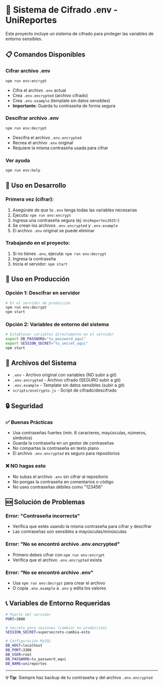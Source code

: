 # 🔐 Sistema de Cifrado .env - UniReportes

Este proyecto incluye un sistema de cifrado para proteger las variables de entorno sensibles.

## 📋 Comandos Disponibles

### Cifrar archivo .env

```bash
npm run env:encrypt
```

- Cifra el archivo `.env` actual
- Crea `.env.encrypted` (archivo cifrado)
- Crea `.env.example` (template sin datos sensibles)
- **Importante**: Guarda tu contraseña de forma segura

### Descifrar archivo .env

```bash
npm run env:decrypt
```

- Descifra el archivo `.env.encrypted`
- Recrea el archivo `.env` original
- Requiere la misma contraseña usada para cifrar

### Ver ayuda

```bash
npm run env:help
```

## 🚀 Uso en Desarrollo

### Primera vez (cifrar):

1. Asegúrate de que tu `.env` tenga todas las variables necesarias
2. Ejecuta: `npm run env:encrypt`
3. Ingresa una contraseña segura (ej: `UniReportes2025!`)
4. Se crean los archivos `.env.encrypted` y `.env.example`
5. El archivo `.env` original se puede eliminar

### Trabajando en el proyecto:

1. Si no tienes `.env`, ejecuta: `npm run env:decrypt`
2. Ingresa la contraseña
3. Inicia el servidor: `npm start`

## 🔧 Uso en Producción

### Opción 1: Descifrar en servidor

```bash
# En el servidor de producción
npm run env:decrypt
npm start
```

### Opción 2: Variables de entorno del sistema

```bash
# Establecer variables directamente en el servidor
export DB_PASSWORD="tu_password_aqui"
export SESSION_SECRET="tu_secret_aqui"
npm start
```

## 📁 Archivos del Sistema

- `.env` - Archivo original con variables (NO subir a git)
- `.env.encrypted` - Archivo cifrado (SEGURO subir a git)
- `.env.example` - Template sin datos sensibles (subir a git)
- `scripts/envCrypto.js` - Script de cifrado/descifrado

## 🔒 Seguridad

### ✅ Buenas Prácticas

- Usa contraseñas fuertes (mín. 8 caracteres, mayúsculas, números, símbolos)
- Guarda la contraseña en un gestor de contraseñas
- No compartas la contraseña en texto plano
- El archivo `.env.encrypted` es seguro para repositorios

### ❌ NO hagas esto

- No subas el archivo `.env` sin cifrar al repositorio
- No pongas la contraseña en comentarios o código
- No uses contraseñas débiles como "123456"

## 🆘 Solución de Problemas

### Error: "Contraseña incorrecta"

- Verifica que estés usando la misma contraseña para cifrar y descifrar
- Las contraseñas son sensibles a mayúsculas/minúsculas

### Error: "No se encontró archivo .env.encrypted"

- Primero debes cifrar con `npm run env:encrypt`
- Verifica que el archivo `.env.encrypted` exista

### Error: "No se encontró archivo .env"

- Usa `npm run env:decrypt` para crear el archivo
- O copia `.env.example` a `.env` y edita los valores

## 📞 Variables de Entorno Requeridas

```bash
# Puerto del servidor
PORT=3000

# Secreto para sesiones (cambiar en producción)
SESSION_SECRET=supersecreto-cambia-esto

# Configuración MySQL
DB_HOST=localhost
DB_PORT=3306
DB_USER=root
DB_PASSWORD=tu_password_aqui
DB_NAME=unireportes
```

---

**💡 Tip**: Siempre haz backup de tu contraseña y del archivo `.env.encrypted`
